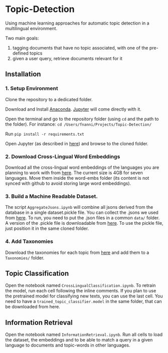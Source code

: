 # Topic-Detection
Using machine learning approaches for automatic topic detection in a multilingual environment.

Two main goals:

1) tagging documents that have no topic associated, with one of the pre-defined topics
2) given a user query, retrieve documents relevant for it

## Installation

### 1. Setup Environment

Clone the repository to a dedicated folder.

Download and Install [Anaconda](https://www.anaconda.com/products/individual). [Jupyter](https://jupyter.org/) will come directly with it.

Open the terminal and go to the repository folder (using `cd` and the path to the folder). For instance: `cd /Users/fnanni/Projects/Topic-Detection/`

Run `pip install -r requirements.txt`

Open Jupyter (as described in [here](https://jupyter.readthedocs.io/en/latest/running.html)) and browse to the cloned folder.

### 2. Download Cross-Lingual Word Embeddings

Download all the cross-lingual word embeddings of the languages you are planning to work with from [here](https://github.com/facebookresearch/MUSE#multilingual-word-embeddings). The current size is 4GB for seven languages. Move them inside the word-embs folder (its content is not synced with github to avoid storing large word embeddings).

### 3. Build a Machine Readable Dataset.

The script `AggregateJsons.ipynb` will combine all jsons derived from the database in a single dataset.pickle file. You can collect the .jsons we used from [here](https://drive.google.com/drive/folders/1U9jZIhS-yyoqfPea4rG1kcnc37bNk3vK?usp=sharing). To 
run, you need to put the .json files in a common `data/` folder. A version of the .pickle file is downloadable from [here](https://drive.google.com/file/d/1EQ8Ci3zzLZf9vpKz0tHt5o7moI4gtWrZ/view?usp=sharing). To use the pickle file, just position it in the same cloned folder.

### 4. Add Taxonomies

Download the taxonomies for each topic from [here](https://drive.google.com/drive/folders/14t87V9MImkowDxGd0MGNMURz_KKpnrOR?usp=sharing) and add them to a `Taxonomies/` folder.

## Topic Classification

Open the notebook named `CrossLingualClassification.ipynb`. To retrain the model, run each cell following the inline comments. If you plan to use the pretrained model for classifying new texts, you can use the last cell. You need to have a `trained_topic_classifier.model` in the same folder, that can be downloaded from here.

## Information Retrieval

Open the notebook named  `InformationRetrieval.ipynb`. Run all cells to load the dataset, the embeddings and to be able to match a query in a given language to documents and topic-words in other languages.
